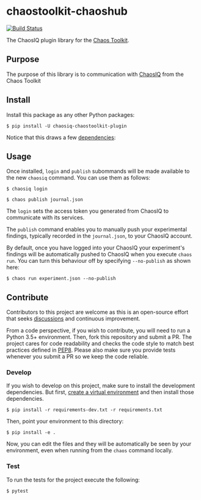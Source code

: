 # chaostoolkit-chaoshub

[![Build Status](https://travis-ci.org/chaosiq/chaosiq-chaostoolkit-plugin.svg?branch=master)](https://travis-ci.org/chaosiq/chaosiq-chaostoolkit-plugin)

The ChaosIQ plugin library for the [Chaos Toolkit][chaostoolkit].

[chaostoolkit]: https://chaostoolkit.org/

## Purpose

The purpose of this library is to communication with [ChaosIQ][] from the
Chaos Toolkit

[chaosiq]: https://chaosiq.io

## Install

Install this package as any other Python packages:

```
$ pip install -U chaosiq-chaostoolkit-plugin
```

Notice that this draws a few [dependencies][deps]:

[deps]: https://github.com/cchaosiq/chaosiq-chaostoolkit-plugin/blob/master/requirements.txt


## Usage

Once installed, `login` and `publish` subommands will be made available to
the new `chaosiq` command. You can use them as follows:

```
$ chaosiq login
```

```
$ chaos publish journal.json
```

The `login` sets the access token you generated from ChaosIQ to communicate
with its services.

The `publish` command enables you to manually push your experimental 
findings, typically recorded in the `journal.json`, to your ChaosIQ account.

By default, once you have logged into your ChaosIQ your experiment's findings
will be automatically pushed to ChaosIQ when you execute 
`chaos run`. You can turn this behaviour off by specifying `--no-publish`
as shown here:

```
$ chaos run experiment.json --no-publish
```

## Contribute

Contributors to this project are welcome as this is an open-source effort that
seeks [discussions][join] and continuous improvement.

[join]: https://join.chaostoolkit.org/

From a code perspective, if you wish to contribute, you will need to run a 
Python 3.5+ environment. Then, fork this repository and submit a PR. The
project cares for code readability and checks the code style to match best
practices defined in [PEP8][pep8]. Please also make sure you provide tests
whenever you submit a PR so we keep the code reliable.

[pep8]: https://pycodestyle.readthedocs.io/en/latest/

### Develop

If you wish to develop on this project, make sure to install the development
dependencies. But first, [create a virtual environment][venv] and then install
those dependencies.

[venv]: http://chaostoolkit.org/reference/usage/install/#create-a-virtual-environment

```console
$ pip install -r requirements-dev.txt -r requirements.txt 
```

Then, point your environment to this directory:

```console
$ pip install -e .
```

Now, you can edit the files and they will be automatically be seen by your
environment, even when running from the `chaos` command locally.

### Test

To run the tests for the project execute the following:

```
$ pytest
```
